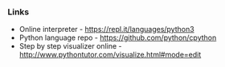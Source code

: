 ### Links

- Online interpreter - https://repl.it/languages/python3
- Python language repo - https://github.com/python/cpython
- Step by step visualizer online - http://www.pythontutor.com/visualize.html#mode=edit
